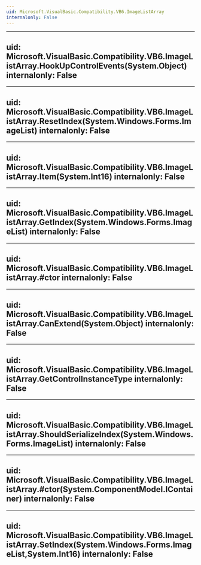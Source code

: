 ```yaml
---
uid: Microsoft.VisualBasic.Compatibility.VB6.ImageListArray
internalonly: False
---
```


---
uid: Microsoft.VisualBasic.Compatibility.VB6.ImageListArray.HookUpControlEvents(System.Object)
internalonly: False
---

---
uid: Microsoft.VisualBasic.Compatibility.VB6.ImageListArray.ResetIndex(System.Windows.Forms.ImageList)
internalonly: False
---

---
uid: Microsoft.VisualBasic.Compatibility.VB6.ImageListArray.Item(System.Int16)
internalonly: False
---

---
uid: Microsoft.VisualBasic.Compatibility.VB6.ImageListArray.GetIndex(System.Windows.Forms.ImageList)
internalonly: False
---

---
uid: Microsoft.VisualBasic.Compatibility.VB6.ImageListArray.#ctor
internalonly: False
---

---
uid: Microsoft.VisualBasic.Compatibility.VB6.ImageListArray.CanExtend(System.Object)
internalonly: False
---

---
uid: Microsoft.VisualBasic.Compatibility.VB6.ImageListArray.GetControlInstanceType
internalonly: False
---

---
uid: Microsoft.VisualBasic.Compatibility.VB6.ImageListArray.ShouldSerializeIndex(System.Windows.Forms.ImageList)
internalonly: False
---

---
uid: Microsoft.VisualBasic.Compatibility.VB6.ImageListArray.#ctor(System.ComponentModel.IContainer)
internalonly: False
---

---
uid: Microsoft.VisualBasic.Compatibility.VB6.ImageListArray.SetIndex(System.Windows.Forms.ImageList,System.Int16)
internalonly: False
---
